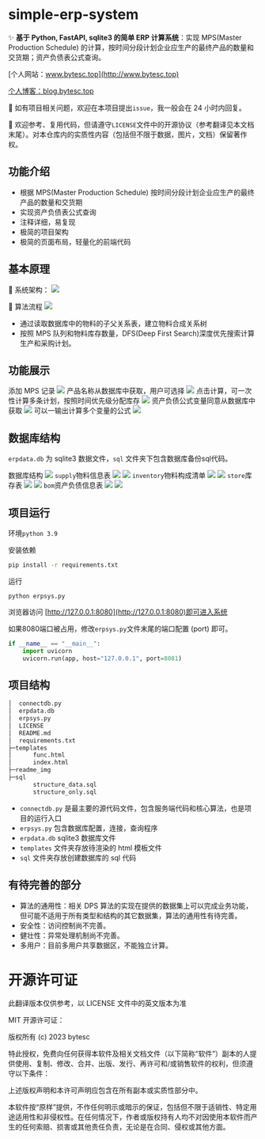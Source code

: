 # simple-erp-system

✨ **基于 Python, FastAPI, sqlite3 的简单 ERP 计算系统**：实现 MPS(Master Production Schedule) 的计算，按时间分段计划企业应生产的最终产品的数量和交货期；资产负债表公式查询。

[个人网站：www.bytesc.top](http://www.bytesc.top)

[个人博客：blog.bytesc.top](http://blog.bytesc.top)

🔔 如有项目相关问题，欢迎在本项目提出`issue`，我一般会在 24 小时内回复。

🚩 欢迎参考、复用代码，但请遵守`LICENSE`文件中的开源协议（参考翻译见本文档末尾）。对本仓库内的实质性内容（包括但不限于数据，图片，文档）保留著作权。

## 功能介绍

- 根据 MPS(Master Production Schedule) 按时间分段计划企业应生产的最终产品的数量和交货期
- 实现资产负债表公式查询
- 注释详细，易复现
- 极简的项目架构
- 极简的页面布局，轻量化的前端代码

## 基本原理

🚩 系统架构：
![](./readme_img/img0.png)

🚩 算法流程
![](./readme_img/imga.png)

- 通过读取数据库中的物料的子父关系表，建立物料合成关系树
- 按照 MPS 队列和物料库存数量，DFS(Deep First Search)深度优先搜索计算生产和采购计划。

## 功能展示

添加 MPS 记录
![](./readme_img/img1.png)
产品名称从数据库中获取，用户可选择
![](./readme_img/img2.png)
点击计算，可一次性计算多条计划，按照时间优先级分配库存
![](./readme_img/img3.png)
资产负债公式变量同意从数据库中获取
![](./readme_img/img4.png)
可以一输出计算多个变量的公式
![](./readme_img/img5.png)

## 数据库结构

`erpdata.db` 为 sqlite3 数据文件，`sql` 文件夹下包含数据库备份sql代码。

数据库结构
![](./readme_img/img6.png)
`supply`物料信息表
![](./readme_img/img7.png)
![](./readme_img/img8.png)
`inventory`物料构成清单
![](./readme_img/img9.png)
![](./readme_img/img10.png)
`store`库存表
![](./readme_img/img11.png)
![](./readme_img/img12.png)
`bom`资产负债信息表
![](./readme_img/img13.png)
![](./readme_img/img14.png)

## 项目运行

环境`python 3.9`

安装依赖
```bash
pip install -r requirements.txt
```
运行
```
python erpsys.py
```
浏览器访问 [http://127.0.0.1:8080](http://127.0.0.1:8080)即可进入系统

如果8080端口被占用，修改`erpsys.py`文件末尾的端口配置 (port) 即可。
```python
if __name__ == "__main__":
    import uvicorn
    uvicorn.run(app, host="127.0.0.1", port=8081) 
```

## 项目结构

```txt
│  connectdb.py
│  erpdata.db
│  erpsys.py
│  LICENSE
│  README.md
│  requirements.txt
├─templates
│      func.html
│      index.html
├─readme_img
├─sql
       structure_data.sql
       structure_only.sql
```

- `connectdb.py` 是最主要的源代码文件，包含服务端代码和核心算法，也是项目的运行入口
- `erpsys.py` 包含数据库配置，连接，查询程序
- `erpdata.db` sqlite3 数据库文件
- `templates` 文件夹存放待渲染的 html 模板文件
- `sql` 文件夹存放创建数据库的 sql 代码

## 有待完善的部分

- 算法的通用性：相关 DPS 算法的实现在提供的数据集上可以完成业务功能，但可能不适用于所有类型和结构的其它数据集，算法的通用性有待完善。
- 安全性：访问控制尚不完善。
- 健壮性：异常处理机制尚不完善。
- 多用户：目前多用户共享数据区，不能独立计算。

# 开源许可证

此翻译版本仅供参考，以 LICENSE 文件中的英文版本为准

MIT 开源许可证：

版权所有 (c) 2023 bytesc

特此授权，免费向任何获得本软件及相关文档文件（以下简称“软件”）副本的人提供使用、复制、修改、合并、出版、发行、再许可和/或销售软件的权利，但须遵守以下条件：

上述版权声明和本许可声明应包含在所有副本或实质性部分中。

本软件按“原样”提供，不作任何明示或暗示的保证，包括但不限于适销性、特定用途适用性和非侵权性。在任何情况下，作者或版权持有人均不对因使用本软件而产生的任何索赔、损害或其他责任负责，无论是在合同、侵权或其他方面。